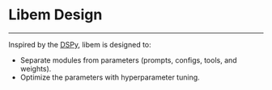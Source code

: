 # Libem Design
----------------

Inspired by the [DSPy](https://github.com/stanfordnlp/dspy), libem is designed to:
- Separate modules from parameters (prompts, configs, tools, and weights).
- Optimize the parameters with hyperparameter tuning.
